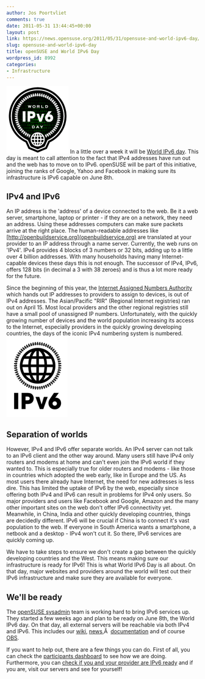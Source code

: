 ```yaml
---
author: Jos Poortvliet
comments: true
date: 2011-05-31 13:44:45+00:00
layout: post
link: https://news.opensuse.org/2011/05/31/opensuse-and-world-ipv6-day/
slug: opensuse-and-world-ipv6-day
title: openSUSE and World IPv6 Day
wordpress_id: 8992
categories:
- Infrastructure
---
```


[![IPv6 Badge](/wp-content/uploads/2011/05/IPv6-badge-blk-256-trans.png)](http://news.opensuse.org/2011/05/31/opensuse-and-world-ipv6-day/ipv6-badge-blk-256-trans/)
In a little over a week it will be [World IPv6 day](http://isoc.org/wp/worldipv6day/). This day is meant to call attention to the fact that IPv4 addresses have run out and the web has to move on to IPv6. openSUSE will be part of this initiative, joining the ranks of Google, Yahoo and Facebook in making sure its infrastructure is IPv6 capable on June 8th.<!-- more -->


## IPv4 and IPv6


An IP address is the 'address' of a device connected to the web. Be it a web server, smartphone, laptop or printer - if they are on a network, they need an address. Using these addresses computers can make sure packets arrive at the right place. The human-readable addresses like [http://openbuildservice.org](openbuildservice.org) are translated at your provider to an IP address through a name server. Currently, the web runs on 'IPv4'. IPv4 provides 4 blocks of 3 numbers or 32 bits, adding up to a little over 4 billion addresses. With many households having many Internet-capable devices these days this is not enough. The successor of IPv4, IPv6, offers 128 bits (in decimal a 3 with 38 zeroes) and is thus a lot more ready for the future.

Since the beginning of this year, the [Internet Assigned Numbers Authority](http://www.iana.org/numbers/) which hands out IP addresses to providers to assign to devices, is out of IPv4 addresses. The Asian/Pacific "RIR" (Regional Internet registries) ran out on April 15. Most local providers and the other regional registries still have a small pool of unassigned IP numbers. Unfortunately, with the quickly growing number of devices and the world population increasing its access to the Internet, especially providers in the quickly growing developing countries, the days of the iconic IPv4 numbering system is numbered.
[![IPv6 wordmark](/wp-content/uploads/2011/05/IPv6-wordmark-512-trans.png)](http://news.opensuse.org/2011/05/31/opensuse-and-world-ipv6-day/ipv6-wordmark-512-trans/)


## Separation of worlds


However, IPv4 and IPv6 offer separate worlds. An IPv4 server can not talk to an IPv6 client and the other way around. Many users still have IPv4 only routers and modems at home and can't even join the IPv6 world if they wanted to. This is especially true for older routers and modems - like those in countries which adopted the web early, like in Europe and the US. As most users there already have Internet, the need for new addresses is less dire. This has limited the uptake of IPv6 by the web, especially since offering both IPv4 and IPv6 can result in problems for IPv4 only users. So major providers and users like Facebook and Google, Amazon and the many other important sites on the web don't offer IPv6 connectivity yet. Meanwhile, in China, India and other quickly developing countries, things are decidedly different. IPv6 will be crucial if China is to connect it's vast population to the web. If everyone in South America wants a smartphone, a netbook and a desktop - IPv4 won't cut it. So there, IPv6 services are quickly coming up.

We have to take steps to ensure we don't create a gap between the quickly developing countries and the West. This means making sure our infrastructure is ready for IPv6! This is what World IPv6 Day is all about. On that day, major websites and providers around the world will test out their IPv6 infrastructure and make sure they are available for everyone.


## We'll be ready


The [openSUSE sysadmin](http://en.opensuse.org/openSUSE:Services_team) team is working hard to bring IPv6 services up. They started a few weeks ago and plan to be ready on June 8th, the World IPv6 day. On that day, all external servers will be reachable via both IPv4 and IPv6. This includes our [wiki](http://en.opensuse.org/Main_Page), [news](http://news.opensuse.org),Â  [documentation](http://doc.opensuse.org) and of course [OBS](http://openbuildservice.org).

If you want to help out, there are a few things you can do. First of all, you can check the [participants dashboard](http://isoc.org/wp/worldipv6day/participants-dashboard/) to see how we are doing. Furthermore, you can [check if you and your provider are IPv6 ready](http://test-ipv6.com/) and if you are, visit our servers and see for yourself!
